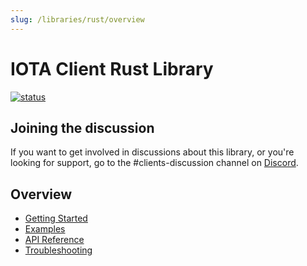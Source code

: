```yaml
---
slug: /libraries/rust/overview
---
```


# IOTA Client Rust Library

[![status](https://img.shields.io/badge/Status-Alpha-yellow.svg)](https://github.com/iotaledger/iota.rs)

## Joining the discussion

If you want to get involved in discussions about this library, or you're looking for support, go to the #clients-discussion channel on [Discord](https://discord.iota.org).

## Overview

- [Getting Started](getting_started.md)
- [Examples](examples.md)
- [API Reference](api_reference.md)
- [Troubleshooting](troubleshooting.md)


